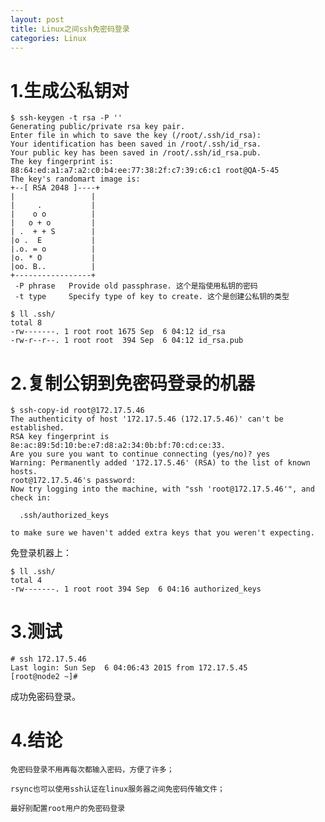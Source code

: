 ```yaml
---
layout: post
title: Linux之间ssh免密码登录
categories: Linux
---
```


<!--more-->

# 1.生成公私钥对

    $ ssh-keygen -t rsa -P ''
    Generating public/private rsa key pair.
    Enter file in which to save the key (/root/.ssh/id_rsa): 
    Your identification has been saved in /root/.ssh/id_rsa.
    Your public key has been saved in /root/.ssh/id_rsa.pub.
    The key fingerprint is:
    88:64:ed:a1:a7:a2:c0:b4:ee:77:38:2f:c7:39:c6:c1 root@QA-5-45
    The key's randomart image is:
    +--[ RSA 2048 ]----+
    |                 |
    |     .           |
    |    o o          |
    |   o + o         |
    | .  + + S        |
    |o .  E           |
    |.o. = o          |
    |o. * O           |
    |oo. B..          |
    +-----------------+
     -P phrase   Provide old passphrase. 这个是指使用私钥的密码
     -t type     Specify type of key to create. 这个是创建公私钥的类型
 
    $ ll .ssh/
    total 8
    -rw-------. 1 root root 1675 Sep  6 04:12 id_rsa
    -rw-r--r--. 1 root root  394 Sep  6 04:12 id_rsa.pub

# 2.复制公钥到免密码登录的机器

    $ ssh-copy-id root@172.17.5.46
    The authenticity of host '172.17.5.46 (172.17.5.46)' can't be established.
    RSA key fingerprint is 8e:ac:89:5d:10:be:e7:d8:a2:34:0b:bf:70:cd:ce:33.
    Are you sure you want to continue connecting (yes/no)? yes
    Warning: Permanently added '172.17.5.46' (RSA) to the list of known hosts.
    root@172.17.5.46's password: 
    Now try logging into the machine, with "ssh 'root@172.17.5.46'", and check in:

      .ssh/authorized_keys

    to make sure we haven't added extra keys that you weren't expecting.

免登录机器上：

    $ ll .ssh/
    total 4
    -rw-------. 1 root root 394 Sep  6 04:16 authorized_keys

# 3.测试

    # ssh 172.17.5.46
    Last login: Sun Sep  6 04:06:43 2015 from 172.17.5.45
    [root@node2 ~]#

成功免密码登录。

# 4.结论

    免密码登录不用再每次都输入密码，方便了许多；

    rsync也可以使用ssh认证在linux服务器之间免密码传输文件；

    最好别配置root用户的免密码登录
